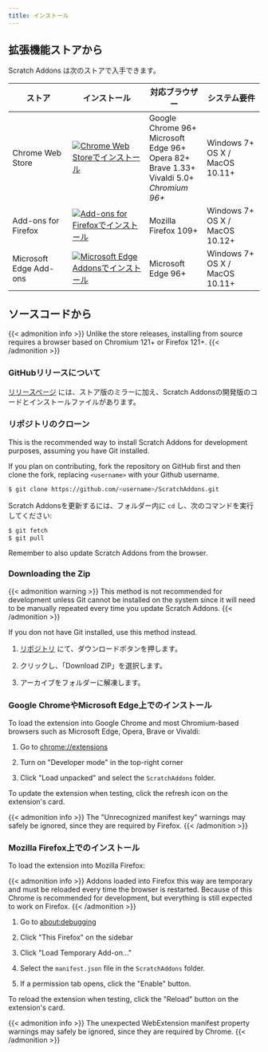 ```yaml
---
title: インストール
---
```


## 拡張機能ストアから

Scratch Addons は次のストアで入手できます。

| ストア | インストール | 対応ブラウザー | システム要件 |
| - | - | - | - |
| Chrome Web Store | [![Chrome Web Storeでインストール](https://img.shields.io/chrome-web-store/v/fbeffbjdlemaoicjdapfpikkikjoneco?style=flat-square&logo=google-chrome&logoColor=white&label=install&color=4285F4)](https://chrome.google.com/webstore/detail/fbeffbjdlemaoicjdapfpikkikjoneco) | Google Chrome 96+<br />Microsoft Edge 96+<br />Opera 82+<br />Brave 1.33+<br />Vivaldi 5.0+<br />*Chromium 96+* | Windows 7+<br />OS X / MacOS 10.11+
| Add-ons for Firefox | [![Add-ons for Firefoxでインストール](https://img.shields.io/amo/v/scratch-messaging-extension?style=flat-square&logo=firefox-browser&logoColor=white&label=install&color=FF7139)](https://addons.mozilla.org/firefox/addon/scratch-messaging-extension/) | Mozilla Firefox 109+ | Windows 7+<br />OS X / MacOS 10.12+
| Microsoft Edge Add-ons | [![Microsoft Edge Addonsでインストール](https://img.shields.io/badge/dynamic/json?style=flat-square&logo=microsoftedge&logoColor=white&label=install&color=0078D7&prefix=v&query=%24.version&url=https%3A%2F%2Fmicrosoftedge.microsoft.com%2Faddons%2Fgetproductdetailsbycrxid%2Filiepgjnemckemgnledoipfiilhajdjj)](https://microsoftedge.microsoft.com/addons/detail/iliepgjnemckemgnledoipfiilhajdjj) | Microsoft Edge 96+ | Windows 7+<br />OS X / MacOS 10.11+

## ソースコードから

{{< admonition info >}}
Unlike the store releases, installing from source requires a browser based on Chromium 121+ or Firefox 121+.
{{< /admonition >}}

### GitHubリリースについて

[リリースページ](https://github.com/ScratchAddons/ScratchAddons/releases) には、ストア版のミラーに加え、Scratch Addonsの開発版のコードとインストールファイルがあります。

### リポジトリのクローン

This is the recommended way to install Scratch Addons for development purposes, assuming you have Git installed.

If you plan on contributing, fork the repository on GitHub first and then clone the fork, replacing `<username>` with your Github username.

```sh
$ git clone https://github.com/<username>/ScratchAddons.git
```
Scratch Addonsを更新するには、フォルダー内に `cd` し、次のコマンドを実行してください:

```sh
$ git fetch
$ git pull
```

Remember to also update Scratch Addons from the browser.


### Downloading the Zip

{{< admonition warning >}}
  This method is not recommended for development unless Git cannot be installed on the system since it will need to be manually repeated every time you update Scratch Addons.
{{< /admonition >}}

If you don not have Git installed, use this method instead.

1. [リポジトリ](https://github.com/ScratchAddons/ScratchAddons) にて、ダウンロードボタンを押します。

1. クリックし、「Download ZIP」を選択します。

1. アーカイブをフォルダーに解凍します。

### Google ChromeやMicrosoft Edge上でのインストール

To load the extension into Google Chrome and most Chromium-based browsers such as Microsoft Edge, Opera, Brave or Vivaldi:

1. Go to [chrome://extensions](chrome://extensions)

1. Turn on "Developer mode" in the top-right corner

1. Click "Load unpacked" and select the `ScratchAddons` folder.

To update the extension when testing, click the refresh icon on the extension's card.

{{< admonition info >}}
  The "Unrecognized manifest key" warnings may safely be ignored, since they are required by Firefox.
{{< /admonition >}}


### Mozilla Firefox上でのインストール

To load the extension into Mozilla Firefox:

{{< admonition info >}}
  Addons loaded into Firefox this way are temporary and must be reloaded every time the browser is restarted. Because of this Chrome is recommended for development, but everything is still expected to work on Firefox.
{{< /admonition >}}

1. Go to [about:debugging](about:debugging)

1. Click "This Firefox" on the sidebar

1. Click "Load Temporary Add-on..."

1. Select the `manifest.json` file in the `ScratchAddons` folder.

1. If a permission tab opens, click the "Enable" button.

To reload the extension when testing, click the "Reload" button on the extension's card.

{{< admonition info >}}
  The unexpected WebExtension manifest property warnings may safely be ignored, since they are required by Chrome.
{{< /admonition >}}

